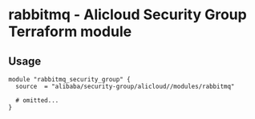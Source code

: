 # rabbitmq - Alicloud Security Group Terraform module

## Usage

```hcl
module "rabbitmq_security_group" {
  source  = "alibaba/security-group/alicloud//modules/rabbitmq"

  # omitted...
}
```

<!-- BEGINNING OF PRE-COMMIT-TERRAFORM DOCS HOOK -->
<!-- END OF PRE-COMMIT-TERRAFORM DOCS HOOK -->
